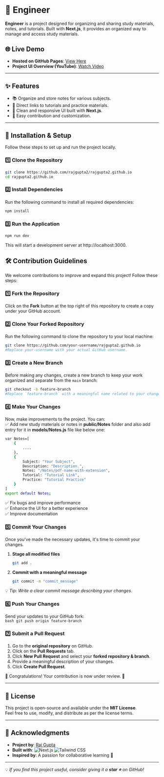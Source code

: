 # 📘 Engineer

**Engineer** is a project designed for organizing and sharing study materials, notes, and tutorials. Built with **Next.js**, it provides an organized way to manage and access study materials. 

## 🌐 Live Demo
- **Hosted on GitHub Pages**: [View Here](https://rajgupta2.github.io)
- **Project UI Overview (YouTube)**: [Watch Video](https://youtu.be/rQkK3G8do0U?si=VIXiMDeWeyTOUuCe)

---

## ✨ Features

- 📚 Organize and store notes for various subjects.
- 🔗 Direct links to tutorials and practice materials.
- 🎨 Clean and responsive UI built with **Next.js**.
- 📝 Easy contribution and customization.

---

## 🚀 Installation & Setup

Follow these steps to set up and run the project locally.

### 1️⃣ Clone the Repository
```bash
git clone https://github.com/rajgupta2/rajgupta2.github.io
cd rajgupta2.github.io
```

### 2️⃣ Install Dependencies  
Run the following command to install all required dependencies:  

```bash
npm install
```

### 3️⃣ Run the Application
```bash
npm run dev
```
This will start a development server at http://localhost:3000.

## 🛠 Contribution Guidelines  

We welcome contributions to improve and expand this project! Follow these steps:

### 1️⃣ Fork the Repository  
Click on the **Fork** button at the top right of this repository to create a copy under your GitHub account.

### 2️⃣ Clone Your Forked Repository  
Run the following command to clone the repository to your local machine:

```bash
git clone https://github.com/your-username/rajgupta2.github.io
#Replace your-username with your actual GitHub username.
```

### 3️⃣ Create a New Branch  
Before making any changes, create a new branch to keep your work organized and separate from the `main` branch:
```sh
git checkout -b feature-branch
#Replace `feature-branch` with a meaningful name related to your changes, such as `add-new-notes` or `fix-ui-bug`.
```

### 4️⃣ Make Your Changes  
Now, make improvements to the project. You can:  
✅ Add new study materials or notes in **public/Notes** folder and also add entry for it in **models/Notes.js** file like below one:  
```bash
var Notes=[
    {
        ....
    },
    {
        Subject: "Your Subject",
        Description: "Description.",
        Notes: "/Notes/pdf-name-with-extension",
        Tutorial: "Tutorial Link",
        Practice: "Tutorial Practice"
    }
]
export default Notes;
```
✅ Fix bugs and improve performance  
✅ Enhance the UI for a better experience  
✅ Improve documentation  

### 5️⃣ Commit Your Changes  
Once you've made the necessary updates, it's time to commit your changes.

1. **Stage all modified files**  
    ```bash
   git add .
    ```
2. **Commit with a meaningful message**
    ```bash
    git commit -m "commit_message"
    ```
💡 _Tip: Write a clear commit message describing your changes._  

### 6️⃣ Push Your Changes  
Send your updates to your GitHub fork:  
    ```bash
    git push origin feature-branch
    ```

### 7️⃣ Submit a Pull Request  
1. Go to the **original repository** on GitHub.  
2. Click on the **Pull Requests** tab.  
3. Click **New Pull Request** and select your **forked repository & branch**.  
4. Provide a meaningful description of your changes.  
5. Click **Create Pull Request**.  

🎉 Congratulations! Your contribution is now under review. 🚀  

---

## 📜 License  

This project is open-source and available under the **MIT License**.  
Feel free to use, modify, and distribute as per the license terms.

---

## 🙌 Acknowledgments  

- **Project by**: [Raj Gupta](https://github.com/rajgupta2)  
- **Built with**: ![Next.js](https://img.shields.io/badge/Next.js-000000?style=flat&logo=nextdotjs&logoColor=white) ![Tailwind CSS](https://img.shields.io/badge/TailwindCSS-38B2AC?style=flat&logo=tailwindcss&logoColor=white)  
- **Inspired by**: A passion for collaborative learning 🚀  

---

💡 _If you find this project useful, consider giving it a **star ⭐** on GitHub!_
